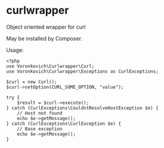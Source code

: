 curlwrapper
===========

Object oriented wrapper for curl

May be installed by Composer.

Usage:
    
    <?php
    use Voronkovich\Curlwrapper\Curl;
    use Voronkovich\Curlwrapper\Exceptions as CurlExceptions;

    $curl = new Curl();
    $curl->setOption(CURL_SOME_OPTION, "value");

    try {
        $result = $curl->execute();
    } catch (CurlExceptions\CouldntResolveHostException $e) {
        // Host not found
        echo $e->getMessage();
    } catch (CurlExceptions\CurlException $e) {
        // Base exception
        echo $e->getMessage();
    }

